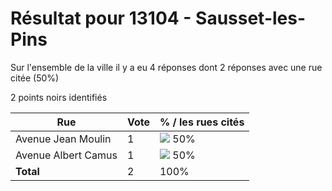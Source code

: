 # Résultat pour 13104 - Sausset-les-Pins

Sur l'ensemble de la ville il y a eu 4 réponses dont 2 réponses avec une rue citée (50%)

2 points noirs identifiés

| Rue | Vote | % / les rues cités|
|-----|------|-------------------|
| Avenue Jean Moulin | 1 | <img src="../../img/bar_50.gif" />&nbsp;50%|
| Avenue Albert Camus | 1 | <img src="../../img/bar_50.gif" />&nbsp;50%|
| **Total** | 2 | 100%|
